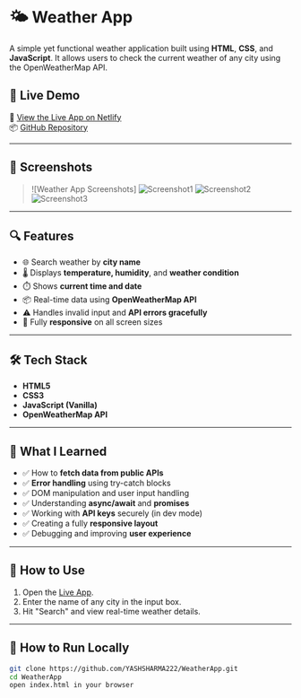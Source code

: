 # 🌤️ Weather App

A simple yet functional weather application built using **HTML**, **CSS**, and **JavaScript**. It allows users to check the current weather of any city using the OpenWeatherMap API.

## 🚀 Live Demo

🔗 [View the Live App on Netlify](https://whatsmycityweather.netlify.app)  
📦 [GitHub Repository](https://github.com/YASHSHARMA222/WeatherApp)

---

## 📸 Screenshots

> ![Weather App Screenshots]
> ![Screenshot1](https://github.com/user-attachments/assets/68363818-aafa-41a4-a4ad-4dc1d0816230)
> ![Screenshot2](https://github.com/user-attachments/assets/cf174b4c-f405-4992-8e7a-a5696da1494a)
  ![Screenshot3](https://github.com/user-attachments/assets/aa535f61-d3d4-4a41-abb2-a6115f87c586)



---

## 🔍 Features

- 🌐 Search weather by **city name**
- 🌡️ Displays **temperature, humidity**, and **weather condition**
- ⏱️ Shows **current time and date**
- 📦 Real-time data using **OpenWeatherMap API**
- ⚠️ Handles invalid input and **API errors gracefully**
- 📱 Fully **responsive** on all screen sizes

---

## 🛠️ Tech Stack

- **HTML5**
- **CSS3**
- **JavaScript (Vanilla)**
- **OpenWeatherMap API**

---

## 🎯 What I Learned

- ✅ How to **fetch data from public APIs**
- ✅ **Error handling** using try-catch blocks
- ✅ DOM manipulation and user input handling
- ✅ Understanding **async/await** and **promises**
- ✅ Working with **API keys** securely (in dev mode)
- ✅ Creating a fully **responsive layout**
- ✅ Debugging and improving **user experience**

---

## 🧠 How to Use

1. Open the [Live App](https://whatsmycityweather.netlify.app).
2. Enter the name of any city in the input box.
3. Hit "Search" and view real-time weather details.

---

## 📁 How to Run Locally

```bash
git clone https://github.com/YASHSHARMA222/WeatherApp.git
cd WeatherApp
open index.html in your browser
```
